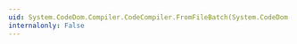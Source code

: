 ```yaml
---
uid: System.CodeDom.Compiler.CodeCompiler.FromFileBatch(System.CodeDom.Compiler.CompilerParameters,System.String[])
internalonly: False
---
```

